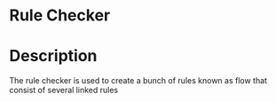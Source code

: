 Rule Checker
========================

# Description
The rule checker is used to create a bunch of rules known as flow that consist of several linked rules
